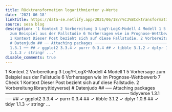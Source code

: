 ```yaml
---
title: Rücktransformation logarithmierter y-Werte
date: '2021-06-18'
linkTitle: https://data-se.netlify.app/2021/06/18/r%C3%BCcktransformation-logarithmierter-y-werte/
source: sesa blog
description: '1 Kontext 2 Vorbereitung 3 LogY-LogX-Modell 4 Modell 1 5 Vorhersage
  zum Beispiel aus der Fallstudie 6 Vorhersagen wie im Prognose-Wettbewerb 7 Check
  1 Kontext Dieser Post bezieht sich auf diese Fallstudie. 2 Vorbereitung library(tidyverse)
  # Datenjudo ## ── Attaching packages ─────────────────────────────────────── tidyverse
  1.3.1 ── ## ✓ ggplot2 3.3.4 ✓ purrr 0.3.4 ## ✓ tibble 3.1.2 ✓ dplyr 1.0.6 ## ✓ tidyr
  1.1.3 ✓ stringr ...'
disable_comments: true
---
```

1 Kontext 2 Vorbereitung 3 LogY-LogX-Modell 4 Modell 1 5 Vorhersage zum Beispiel aus der Fallstudie 6 Vorhersagen wie im Prognose-Wettbewerb 7 Check 1 Kontext Dieser Post bezieht sich auf diese Fallstudie. 2 Vorbereitung library(tidyverse) # Datenjudo ## ── Attaching packages ─────────────────────────────────────── tidyverse 1.3.1 ── ## ✓ ggplot2 3.3.4 ✓ purrr 0.3.4 ## ✓ tibble 3.1.2 ✓ dplyr 1.0.6 ## ✓ tidyr 1.1.3 ✓ stringr ...